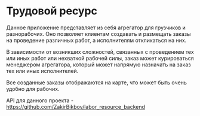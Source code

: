 # Трудовой ресурс

Данное приложение представляет из себя агрегатор для грузчиков и разнорабочих.
Оно позволяет клиентам создавать и размещать заказы на проведение различных работ, а исполнителям откликаться на них.

В зависимости от возникших сложностей, связанных с проведением тех или иных работ или нехваткой рабочей силы,
заказ может курироваться менеджером агрегатора, который может напрямую назначать на заказ тех или иных исполнителей.

Все созданные заказы отображаются на карте, что может быть очень удобно для рабочих.

API для данного проекта - https://github.com/ZakirBikbov/labor_resource_backend
